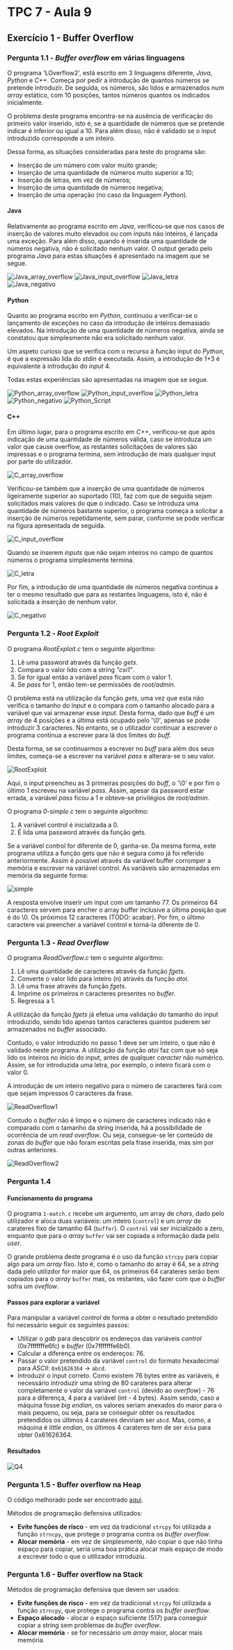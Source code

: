 # TPC 7 - Aula 9

## Exercício 1 - **Buffer Overflow**

### Pergunta 1.1 - *Buffer overflow* em várias linguagens

O programa 'LOverflow2', está escrito em 3 linguagens diferente, *Java*, *Python* e *C++*. Começa por pedir a introdução de quantos números se pretende introduzir. De seguida, os números, são lidos e armazenados num *array* estático, com 10 posições, tantos números quantos os indicados inicialmente.

O problema deste programa encontra-se na ausência de verificação do primeiro valor inserido, isto é, se a quantidade de números que se pretende indicar é inferior ou igual a 10. Para além disso, não é validado se o input introduzido corresponde a um inteiro.

Dessa forma, as situações consideradas para teste do programa são:

+ Inserção de um número com valor muito grande;
+ Inserção de uma quantidade de números muito superior a 10;
+ Inserção de letras, em vez de números;
+ Inserção de uma quantidade de números negativa;
+ Inserção de uma operação (no caso da linguagem *Python*).

#### Java

Relativamente ao programa escrito em *Java*, verificou-se que nos casos de inserção de valores muito elevados ou com inputs não inteiros, é lançada uma exceção. Para além disso, quando é inserida uma quantidade de números negativa, não é solicitado nenhum valor. O output gerado pelo programa *Java* para estas situações é apresentado na imagem que se segue.

![Java_array_overflow](./Imagens/Java_array_overflow.png)
![Java_input_overflow](./Imagens/Java_input_overflow.png)
![Java_letra](./Imagens/Java_letra.png)
![Java_negativo](./Imagens/Java_negativo.png)

#### Python

Quanto ao programa escrito em *Python*, continuou a verificar-se o lançamento de exceções no caso da introdução de inteiros demasiado elevados. Na introdução de uma quantidade de números negativa, ainda se constatou que simplesmente não era solicitado nenhum valor.

Um aspeto curioso que se verifica com o recurso à função input do *Python*, é que a expressão lida do *stdin* é executada. Assim, a introdução de 1+3 é equivalente à introdução do *input* 4.

Todas estas experiências são apresentadas na imagem que se segue.

![Python_array_overflow](./Imagens/Python_array_overflow.png)
![Python_input_overflow](./Imagens/Python_input_overflow.png)
![Python_letra](./Imagens/Python_letra.png)
![Python_negativo](./Imagens/Python_negativo.png)
![Python_Script](./Imagens/Python_Script.png)

#### C++

Em último lugar, para o programa escrito em *C++*, verificou-se que após indicação de uma quantidade de números válida, caso se introduza um valor que cause overflow, as restantes solicitações de valores são impressas e o programa termina, sem introdução de mais qualquer input por parte do utilizador.

![C_array_overflow](./Imagens/C++_array_overflow.png)

Verificou-se também que a inserção de uma quantidade de números ligeiramente superior ao suportado (10), faz com que de seguida sejam solicitados mais valores do que o indicado. Caso se introduza uma quantidade de números bastante superior, o programa começa a solicitar a inserção de números repetidamente, sem parar, conforme se pode verificar na figura apresentada de seguida.

![C_input_overflow](./Imagens/C++_input_overflow.png)

Quando se inserem *inputs* que não sejam inteiros no campo de quantos números o programa simplesmente termina.

![C_letra](./Imagens/C++_letra.png)

Por fim, a introdução de uma quantidade de números negativa continua a ter o mesmo resultado que para as restantes linguagens, isto é, não é solicitada a inserção de nenhum valor.

![C_negativo](./Imagens/C++_negativo.png)

### Pergunta 1.2 - *Root Exploit*

O programa *RootExploit.c* tem o seguinte algoritmo:

1. Lê uma password através da função *gets*.
2. Compara o valor lido com a string *"csi1"*.
3. Se for igual então a variável *pass* ficam com o valor 1.
4. Se *pass* for 1, então tem-se permissões de *root/admin*.

O problema está na utilização da função *gets*, uma vez que esta não verifica o tamanho do *input* e o compara com o tamanho alocado para a variável que vai armazenar esse *input*. Desta forma, dado que *buff* é um *array* de 4 posições e a última está ocupado pelo '\0', apenas se pode introduzir 3 caracteres. No entanto, se o utilizador continuar a escrever o programa continua a escrever para lá dos limites do *buff*.

Desta forma, se se continuarmos a escrever no *buff* para além dos seus limites, começa-se a escrever na variável *pass* e alterara-se o seu valor.

![RootExploit](./Imagens/RootExploit.png)

Aqui, o input preencheu as 3 primeiras posições do *buff*, o '\0' e por fim o último 1 escreveu na variável *pass*. Assim, apesar da password estar errada, a variável *pass* ficou a 1 e obteve-se privilégios de *root/admin*.

O programa *0-simple.c* tem o seguinte algoritmo:

1. A variável control é inicializada a 0.
2. É lida uma password através da função gets.

Se a variável control for diferente de 0, ganha-se.
Da mesma forma, este programa utiliza a função gets que não é segura como já foi referido anteriormente. Assim é possível através da variável buffer corromper a memória e escrever na variável control. As variáveis são armazenadas em memória da seguinte forma:

![simple](./Imagens/simples.png)

A resposta envolve inserir um input com um tamanho 77. Os primeiros 64 caracteres servem para encher o array buffer inclusive a última posição que é do \0. Os próximos 12 caracteres (TODO: acabar). Por fim, o último caractere vai preencher a variável control e torná-la diferente de 0.

### Pergunta 1.3 - *Read Overflow*

O programa *ReadOverflow.c* tem o seguinte algoritmo:

1. Lê uma quantidade de caracteres através da função *fgets*.
2. Converte o valor lido para inteiro (n) através da função *atoi*.
3. Lê uma frase através da função *fgets*.
4. Imprime os primeiros n caracteres presentes no *buffer*.
5. Regressa a 1.

A utilização da função *fgets* já efetua uma validação do tamanho do input introduzido, sendo lido apenas tantos caracteres quantos puderem ser armazenados no *buffer* associado.

Contudo, o valor introduzido no passo 1 deve ser um inteiro, o que não é validado neste programa. A utilização da função *atoi* faz com que só seja lido os inteiros no início do input, antes de qualquer *caracter* não numérico. Assim, se for introduzida uma letra, por exemplo, o inteiro ficará com o valor 0.

A introdução de um inteiro negativo para o número de caracteres fará com que sejam impressos 0 caracteres da frase.

![ReadOverflow1](./Imagens/ReadOverflow1.png)

Contudo o *buffer* não é limpo e o número de caracteres indicado não é comparado com o tamanho da string inserida, há a possibilidade de ocorrência de um *read overflow*. Ou seja, consegue-se ler conteúdo de zonas do *buffer* que não foram escritas pela frase inserida, mas sim por outras anteriores.

![ReadOverflow2](./Imagens/ReadOverflow2.png)

### Pergunta 1.4 

#### Funcionamento do programa

O programa ```1-match.c``` recebe um argumento, um array de *chars*, dado pelo utilizador e aloca duas variáveis: um inteiro (```control```) e um *array* de carateres fixo de tamanho 64 (```buffer```). O ```control``` vai ser inicializado a zero, enquanto que para o *array* ```buffer``` vai ser copiada a informação dada pelo *user*.

O grande problema deste programa é o uso da função ```strcpy``` para copiar algo para um *array* fixo. Isto é, como o tamanho do array é 64, se a *string* dada pelo utilizdor for maior que 64, os primeiros 64 carateres serão bem copiados para o *array* ```buffer``` mas, os restantes, vão fazer com que o *buffer* sofra um *oveflow*.

#### Passos para explorar a variável

Para manipular a variável *control* de forma a obter o resultado pretendido foi necessário seguir os seguintes passos:

- Utilizar o *gdb* para descobrir os endereços das variáveis *control* (0x7fffffffe6fc) e *buffer* (0x7fffffffe6b0).
- Calcular a diferença entre os endereços: 76.
- Passar o valor pretendido da variável ```control``` do formato hexadecimal para *ASCII*: ```0x61626364``` -> ```abcd```.
- Introduzir o input correto. Como existem 76 bytes entre as variáveis, é necessário introduzir uma string de 80 carateres para alterar completamente o valor da variável ```control``` (devido ao *overflow*) - 76 para a diferença, 4 para a variável (int - 4 bytes). Assim sendo, caso a máquina fosse *big endian*, os valores seriam anexados do maior para o mais pequeno, ou seja, para se conseguir obter os resultados pretendidos os últimos 4 carateres deviriam ser ```abcd```. Mas, como, a máquina é *little endian*, os últimos 4 carateres tem de ser ```dcba``` para obter 0x61626364.

#### Resultados

![Q4](./Imagens/Q4.jpg)

### Pergunta 1.5 - Buffer overflow na Heap

O código melhorado pode ser encontrado [aqui](https://github.com/uminho-miei-engseg-19-20/Grupo4/blob/master/TPC7/codigofonte/overflowHeap.1.c).

Métodos de programação defensiva utilizados:

- **Evite funções de risco** - em vez da tradicional ```strcpy``` foi utilizada a função ```strncpy```, que protege o programa contra os *buffer overflow*.
- **Alocar memória** - em vez de simplesmente, não copiar o que não tinha espaço para copiar, seria uma boa prática alocar mais espaço de modo a escrever todo o que o utilizador introduziu.

### Pergunta 1.6 - Buffer overflow na Stack

Métodos de programação defensiva que devem ser usados:

- **Evite funções de risco** - em vez da tradicional ```strcpy``` foi utilizada a função ```strncpy```, que protege o programa contra os *buffer overflow*.
- **Espaço alocado** - alocar o espaço suficiente (517) para conseguir copiar a string sem problemas de *buffer overflow*.
- **Alocar memória** - se for necessário um *array* maior, alocar mais memória.
